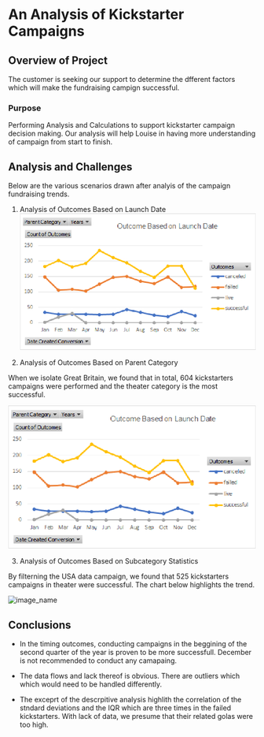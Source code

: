 # An Analysis of Kickstarter Campaigns

## Overview of Project
The customer is seeking our support to determine the dfferent factors which will make the fundraising campign successful.

### Purpose
Performing Analysis and Calculations to support kickstarter campaign decision making. Our analysis will help Louise in having more understanding of campaign from start to finish.

## Analysis and Challenges
Below are the various scenarios drawn after analyis of the campaign fundraising trends.

1. Analysis of Outcomes Based on Launch Date
![image_name](Outcome%20Based%20on%20Launch%20Date.png)

2. Analysis of Outcomes Based on Parent Category

When we isolate Great Britain, we found that in total, 604 kickstarters campaigns were performed and the theater category is the most successful.

![image_name](Outcome%20Based%20on%20Launch%20Date.png)


3. Analysis of Outcomes Based on Subcategory Statistics

By filterning the USA data campaign, we found that 525 kickstarters campaigns in theater were successful. The chart below highlights the trend.


![image_name](Subcategory%20chart.png)

## Conclusions

- In the timing outcomes, conducting campaigns in the beggining of the second quarter of the year is proven to be more successfull. December is not recommended to conduct any camapaing. 

- The data flows and lack thereof is obvious. There are outliers which which would need to be handled differently. 

- The exceprt of the descrpitive analysis highlith the correlation of the stndard deviations and the IQR which are three times in the failed kickstarters. With lack of data, we presume that their related golas were too high.
